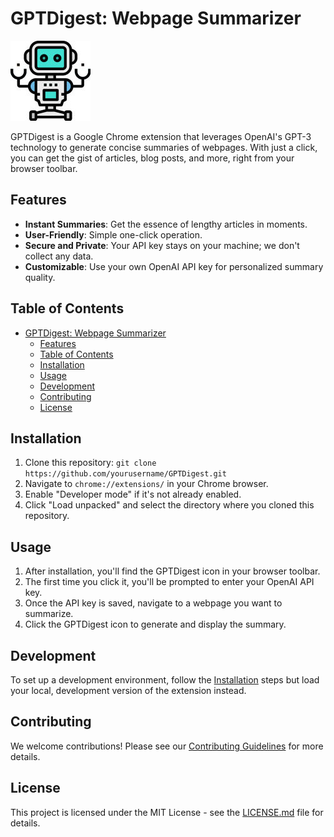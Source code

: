 # GPTDigest: Webpage Summarizer

![GPTDigest Logo](./icon-logo.png)

GPTDigest is a Google Chrome extension that leverages OpenAI's GPT-3 technology to generate concise summaries of webpages. With just a click, you can get the gist of articles, blog posts, and more, right from your browser toolbar.

## Features

- **Instant Summaries**: Get the essence of lengthy articles in moments.
- **User-Friendly**: Simple one-click operation.
- **Secure and Private**: Your API key stays on your machine; we don't collect any data.
- **Customizable**: Use your own OpenAI API key for personalized summary quality.

## Table of Contents

- [GPTDigest: Webpage Summarizer](#gptdigest-webpage-summarizer)
  - [Features](#features)
  - [Table of Contents](#table-of-contents)
  - [Installation](#installation)
  - [Usage](#usage)
  - [Development](#development)
  - [Contributing](#contributing)
  - [License](#license)

## Installation

1. Clone this repository: ```git clone https://github.com/yourusername/GPTDigest.git```
2. Navigate to `chrome://extensions/` in your Chrome browser.
3. Enable "Developer mode" if it's not already enabled.
4. Click "Load unpacked" and select the directory where you cloned this repository.

## Usage

1. After installation, you'll find the GPTDigest icon in your browser toolbar.
2. The first time you click it, you'll be prompted to enter your OpenAI API key.
3. Once the API key is saved, navigate to a webpage you want to summarize.
4. Click the GPTDigest icon to generate and display the summary.

## Development

To set up a development environment, follow the [Installation](#installation) steps but load your local, development version of the extension instead.

## Contributing

We welcome contributions! Please see our [Contributing Guidelines](CONTRIBUTING.md) for more details.

## License

This project is licensed under the MIT License - see the [LICENSE.md](LICENSE.md) file for details.
